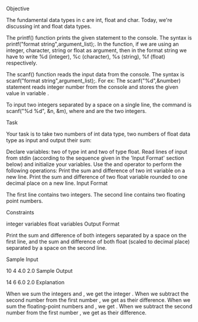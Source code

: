 Objective

The fundamental data types in c are int, float and char. Today, we're discussing int and float data types.

The printf() function prints the given statement to the console. The syntax is printf("format string",argument_list);. In the function, if we are using an integer, character, string or float as argument, then in the format string we have to write %d (integer), %c (character), %s (string), %f (float) respectively.

The scanf() function reads the input data from the console. The syntax is scanf("format string",argument_list);. For ex: The scanf("%d",&number) statement reads integer number from the console and stores the given value in variable .

To input two integers separated by a space on a single line, the command is scanf("%d %d", &n, &m), where  and  are the two integers.

Task

Your task is to take two numbers of int data type, two numbers of float data type as input and output their sum:

Declare  variables: two of type int and two of type float.
Read  lines of input from stdin (according to the sequence given in the 'Input Format' section below) and initialize your  variables.
Use the  and  operator to perform the following operations:
Print the sum and difference of two int variable on a new line.
Print the sum and difference of two float variable rounded to one decimal place on a new line.
Input Format

The first line contains two integers.
The second line contains two floating point numbers.

Constraints

integer variables
float variables
Output Format

Print the sum and difference of both integers separated by a space on the first line, and the sum and difference of both float (scaled to  decimal place) separated by a space on the second line.

Sample Input

10 4
4.0 2.0
Sample Output

14 6
6.0 2.0
Explanation

When we sum the integers  and , we get the integer . When we subtract the second number  from the first number , we get  as their difference.
When we sum the floating-point numbers  and , we get . When we subtract the second number  from the first number , we get  as their difference.